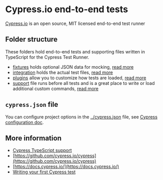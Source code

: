 # Cypress.io end-to-end tests

[Cypress.io](https://www.cypress.io) is an open source, MIT licensed end-to-end test runner

## Folder structure

These folders hold end-to-end tests and supporting files written in TypeScript for the Cypress Test Runner.

- [fixtures](fixtures) holds optional JSON data for mocking, [read more](https://on.cypress.io/fixture)
- [integration](integration) holds the actual test files, [read more](https://on.cypress.io/writing-and-organizing-tests)
- [plugins](plugins) allow you to customize how tests are loaded, [read more](https://on.cypress.io/plugins)
- [support](support) file runs before all tests and is a great place to write or load additional custom commands, [read more](https://on.cypress.io/writing-and-organizing-tests#Support-file)

## `cypress.json` file

You can configure project options in the [../cypress.json](../cypress.json) file, see [Cypress configuration doc](https://on.cypress.io/configuration).

## More information

- [Cypress TypeScript support](https://on.cypress.io/typescript)
- [https://github.com/cypress.io/cypress](https://github.com/cypress.io/cypress)
- [https://docs.cypress.io/](https://docs.cypress.io/)
- [Writing your first Cypress test](https://on.cypress.io/intro)
